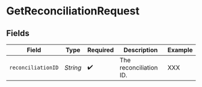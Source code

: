 # GetReconciliationRequest


## Fields

| Field                  | Type                   | Required               | Description            | Example                |
| ---------------------- | ---------------------- | ---------------------- | ---------------------- | ---------------------- |
| `reconciliationID`     | *String*               | :heavy_check_mark:     | The reconciliation ID. | XXX                    |